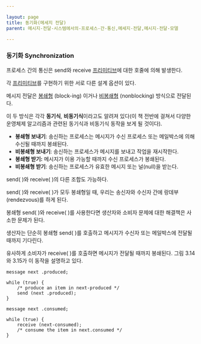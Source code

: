 ```yaml
---

layout: page
title: 동기화(메세지 전달)
parent: 메시지-전달-시스템에서의-프로세스-간-통신,메세지-전달,메시지-전달-모델

---
```


### 동기화 Synchronization

프로세스 간의 통신은 send와 receive [프리미티브](프리미티브.html)에 대한 호줄에 의해 발생한다.

각 [프리미티브](프리미티브.html)를 구현하기 위한 서로 다른 설계 옵션이 있다.

메시지 전달은 [봉쇄형](봉쇄형.html) (block-ing) 이거나 [비봉쇄형](비봉쇄형.html) (nonblocking) 방식으로 전달된다.

이 두 방식은 각각 **동기식**, **비동기식**이라고도 알려져 있다(이 책 전반에 걸쳐서 다양한 운영체제 알고리즘과 관련된 동기식과 비동기식 동작을 보게 될 것이다).

- **봉쇄형 보내기**: 송신하는 프로세스는 메시지가 수신 프로세스 또는 메일박스에 의해 수신될 때까지 봉쇄된다.
- **비봉쇄형 보내기**: 송신하는 프로세스가 메시지를 보내고 작업을 재시작한다.
- **봉쇄형 받기:** 메시지가 이용 가능할 때까지 수신 프로세스가 봉쇄된다.
- **비봉쇄형 받기**: 송신하는 프로세스가 유효한 메시지 또는 널(null)을 받는다.

send( )와 receive( )의 다른 조합도 가능하다.

send( )와 receive( )가 모두 봉쇄형일 때, 우리는 송신자와 수신자 간에 랑데부(rendezvous)를 하게 된다.

봉쇄형 send( )와 receive( )를 사용한다면 생산자와 소비자 문제에 대한 해결책은 사소한 문제가 된다.

생산자는 단순히 봉쇄형 send( )를 호출하고 메시지가 수신자 또는 메일박스에 전달될 때까지 기다린다.

유사하게 소비자가 receive( )를 호출하면 메시지가 전달될 때까지 봉쇄된다. 그림 3.14와 3.15가 이 동작을 설명하고 있다.

```
message next .produced;

while (true) {
	/* produce an item in next-produced */
	send (next .produced);
}
```

```
message next .consumed;

while (true) {
	receive (next-consumed);
	/* consume the item in next.consumed */
}
```
